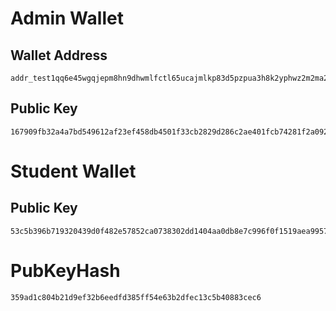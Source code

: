 # Admin Wallet #
## Wallet Address ##
```
addr_test1qq6e45wgqjepm8hn9dhwmlfctl65ucajmlkp83d5pzpua3h8k2yphwz2m2ma22v0xss78k5gk842g59rpnvmxdl0ncks3ug45d
```

## Public Key  ##
```
167909fb32a4a7bd549612af23ef458db4501f33cb2829d286c2ae401fcb74281f2a092ff7f4439cc0e870a1f0aad9adf20de4c3bd53d40bc6d64c44010ec94f
```

# Student Wallet #
## Public Key  ##
```
53c5b396b719320439d0f482e57852ca0738302dd1404aa0db8e7c996f0f1519aea9957d8450daf8c41abd432ae2b3d8e9059c63ff0e77c1090aea320cae68b3
```

# PubKeyHash #
```
359ad1c804b21d9ef32b6eedfd385ff54e63b2dfec13c5b40883cec6
```